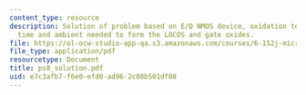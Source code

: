 ```yaml
---
content_type: resource
description: Solution of problem based on E/D NMOS device, oxidation temperature,
  time and ambient needed to form the LOCOS and gate oxides.
file: https://ol-ocw-studio-app-qa.s3.amazonaws.com/courses/6-152j-micro-nano-processing-technology-fall-2005/e7c3afb7f6e0efd0ad962c80b501df08_ps8_solution.pdf
file_type: application/pdf
resourcetype: Document
title: ps8_solution.pdf
uid: e7c3afb7-f6e0-efd0-ad96-2c80b501df08
---
```

